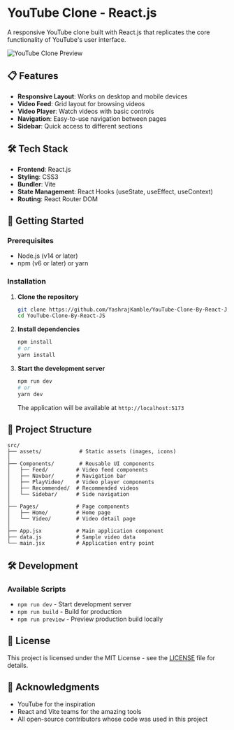 # YouTube Clone - React.js

A responsive YouTube clone built with React.js that replicates the core functionality of YouTube's user interface.

![YouTube Clone Preview](./src/assets/YouTube_icon.png)

## 📋 Features

- **Responsive Layout**: Works on desktop and mobile devices
- **Video Feed**: Grid layout for browsing videos
- **Video Player**: Watch videos with basic controls
- **Navigation**: Easy-to-use navigation between pages
- **Sidebar**: Quick access to different sections

## 🛠️ Tech Stack

- **Frontend**: React.js
- **Styling**: CSS3
- **Bundler**: Vite
- **State Management**: React Hooks (useState, useEffect, useContext)
- **Routing**: React Router DOM

## 🚀 Getting Started

### Prerequisites

- Node.js (v14 or later)
- npm (v6 or later) or yarn

### Installation

1. **Clone the repository**
   ```bash
   git clone https://github.com/YashrajKamble/YouTube-Clone-By-React-JS.git
   cd YouTube-Clone-By-React-JS
   ```

2. **Install dependencies**
   ```bash
   npm install
   # or
   yarn install
   ```

3. **Start the development server**
   ```bash
   npm run dev
   # or
   yarn dev
   ```
   
   The application will be available at `http://localhost:5173`

## 📂 Project Structure

```
src/
├── assets/            # Static assets (images, icons)
│
├── Components/        # Reusable UI components
│   ├── Feed/         # Video feed components
│   ├── Navbar/       # Navigation bar
│   ├── PlayVideo/    # Video player components
│   ├── Recommended/  # Recommended videos
│   └── Sidebar/      # Side navigation
│
├── Pages/            # Page components
│   ├── Home/         # Home page
│   └── Video/        # Video detail page
│
├── App.jsx           # Main application component
├── data.js           # Sample video data
└── main.jsx          # Application entry point
```

## 🛠️ Development

### Available Scripts

- `npm run dev` - Start development server
- `npm run build` - Build for production
- `npm run preview` - Preview production build locally

## 📄 License

This project is licensed under the MIT License - see the [LICENSE](LICENSE) file for details.

## 🙏 Acknowledgments

- YouTube for the inspiration
- React and Vite teams for the amazing tools
- All open-source contributors whose code was used in this project
